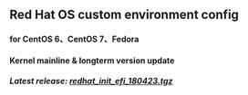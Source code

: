 Red Hat OS custom environment config
-------------------------------

#### for CentOS 6、CentOS 7、Fedora

#### Kernel mainline & longterm version update

##### Latest release: [redhat_init_efi_180423.tgz](https://github.com/StarKfeirchris/redhat_init_efi/raw/master/release/redhat_init_efi_180423.tgz)
